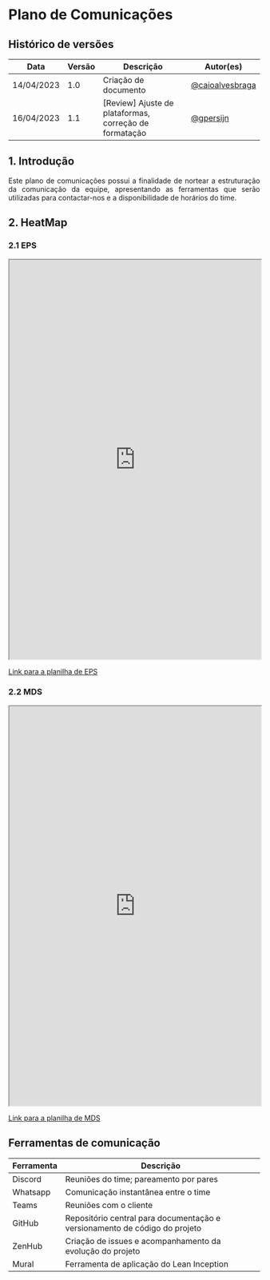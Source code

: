 # Plano de Comunicações

## Histórico de versões

| Data       | Versão | Descrição                                              | Autor(es)                                           |
| ---------- | ------ | ------------------------------------------------------ | --------------------------------------------------- |
| 14/04/2023 | 1.0    | Criação de documento                                   | [@caioalvesbraga](http://github.com/caioalvesbraga) |
| 16/04/2023 | 1.1    | [Review] Ajuste de plataformas, correção de formatação | [@gpersijn](http://github.com/gpersijn)             |

## 1. Introdução

<p align="justify">
Este plano de comunicações possui a finalidade de nortear a estruturação da comunicação da equipe, apresentando as ferramentas que serão utilizadas para contactar-nos e a disponibilidade de horários do time.
</p>

## 2. HeatMap

### 2.1 EPS

<iframe width="100%" height="800px" style={{minWidth: "640px", minHeight: "480px", backgroundColor: "#f4f4f4", border: "1px solid #efefef"}} src="https://docs.google.com/spreadsheets/d/14PB-ATAeOBTE7E9hjAV2lKpuOyOQ4RnXG-moIKJ3TLk/edit#gid=0"></iframe>

[Link para a planilha de EPS](https://docs.google.com/spreadsheets/d/14PB-ATAeOBTE7E9hjAV2lKpuOyOQ4RnXG-moIKJ3TLk/edit#gid=0)

### 2.2 MDS

<iframe width="100%" height="800px" style={{minWidth: "640px", minHeight: "480px", backgroundColor: "#f4f4f4", border: "1px solid #efefef"}} src="https://docs.google.com/spreadsheets/d/10JTE1L4kgIxjuuvN8mZ1kNsT8oZeOkeXWSt2ffx0jFk/edit?hl=pt-br#gid=0"></iframe>

[Link para a planilha de MDS](https://docs.google.com/spreadsheets/d/10JTE1L4kgIxjuuvN8mZ1kNsT8oZeOkeXWSt2ffx0jFk/edit?hl=pt-br#gid=0)

## Ferramentas de comunicação

| Ferramenta | Descrição                                                                  |
| ---------- | -------------------------------------------------------------------------- |
| Discord    | Reuniões do time; pareamento por pares                                     |
| Whatsapp   | Comunicação instantânea entre o time                                       |
| Teams      | Reuniões com o cliente                                                     |
| GitHub     | Repositório central para documentação e versionamento de código do projeto |
| ZenHub     | Criação de issues e acompanhamento da evolução do projeto                  |
| Mural      | Ferramenta de aplicação do Lean Inception                                  |

